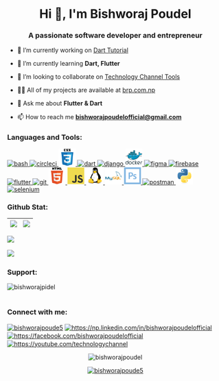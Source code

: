 <h1 align="center">Hi 👋, I'm Bishworaj Poudel</h1>
<h3 align="center">A passionate software developer and entrepreneur</h3>

- 🔭 I’m currently working on [Dart Tutorial](https://dart-tutorial.com/)

- 🌱 I’m currently learning **Dart, Flutter**

- 👯 I’m looking to collaborate on [Technology Channel Tools](https://github.com/technologychannel/UsefulTools)

- 👨‍💻 All of my projects are available at [brp.com.np](https://brp.com.np)

- 💬 Ask me about **Flutter & Dart**

- 📫 How to reach me **bishworajpoudelofficial@gmail.com**



<h3 align="left">Languages and Tools:</h3>
<p align="left"> <a href="https://www.gnu.org/software/bash/" target="_blank" rel="noreferrer"> <img src="https://www.vectorlogo.zone/logos/gnu_bash/gnu_bash-icon.svg" alt="bash" width="40" height="40"/> </a> <a href="https://circleci.com" target="_blank" rel="noreferrer"> <img src="https://www.vectorlogo.zone/logos/circleci/circleci-icon.svg" alt="circleci" width="40" height="40"/> </a> <a href="https://www.w3schools.com/css/" target="_blank" rel="noreferrer"> <img src="https://raw.githubusercontent.com/devicons/devicon/master/icons/css3/css3-original-wordmark.svg" alt="css3" width="40" height="40"/> </a> <a href="https://dart.dev" target="_blank" rel="noreferrer"> <img src="https://www.vectorlogo.zone/logos/dartlang/dartlang-icon.svg" alt="dart" width="40" height="40"/> </a> <a href="https://www.djangoproject.com/" target="_blank" rel="noreferrer"> <img src="https://cdn.worldvectorlogo.com/logos/django.svg" alt="django" width="40" height="40"/> </a> <a href="https://www.docker.com/" target="_blank" rel="noreferrer"> <img src="https://raw.githubusercontent.com/devicons/devicon/master/icons/docker/docker-original-wordmark.svg" alt="docker" width="40" height="40"/> </a> <a href="https://www.figma.com/" target="_blank" rel="noreferrer"> <img src="https://www.vectorlogo.zone/logos/figma/figma-icon.svg" alt="figma" width="40" height="40"/> </a> <a href="https://firebase.google.com/" target="_blank" rel="noreferrer"> <img src="https://www.vectorlogo.zone/logos/firebase/firebase-icon.svg" alt="firebase" width="40" height="40"/> </a> <a href="https://flutter.dev" target="_blank" rel="noreferrer"> <img src="https://www.vectorlogo.zone/logos/flutterio/flutterio-icon.svg" alt="flutter" width="40" height="40"/> </a> <a href="https://git-scm.com/" target="_blank" rel="noreferrer"> <img src="https://www.vectorlogo.zone/logos/git-scm/git-scm-icon.svg" alt="git" width="40" height="40"/> </a> <a href="https://www.w3.org/html/" target="_blank" rel="noreferrer"> <img src="https://raw.githubusercontent.com/devicons/devicon/master/icons/html5/html5-original-wordmark.svg" alt="html5" width="40" height="40"/> </a> <a href="https://developer.mozilla.org/en-US/docs/Web/JavaScript" target="_blank" rel="noreferrer"> <img src="https://raw.githubusercontent.com/devicons/devicon/master/icons/javascript/javascript-original.svg" alt="javascript" width="40" height="40"/> </a> <a href="https://www.linux.org/" target="_blank" rel="noreferrer"> <img src="https://raw.githubusercontent.com/devicons/devicon/master/icons/linux/linux-original.svg" alt="linux" width="40" height="40"/> </a> <a href="https://www.mysql.com/" target="_blank" rel="noreferrer"> <img src="https://raw.githubusercontent.com/devicons/devicon/master/icons/mysql/mysql-original-wordmark.svg" alt="mysql" width="40" height="40"/> </a> <a href="https://www.photoshop.com/en" target="_blank" rel="noreferrer"> <img src="https://raw.githubusercontent.com/devicons/devicon/master/icons/photoshop/photoshop-line.svg" alt="photoshop" width="40" height="40"/> </a> <a href="https://postman.com" target="_blank" rel="noreferrer"> <img src="https://www.vectorlogo.zone/logos/getpostman/getpostman-icon.svg" alt="postman" width="40" height="40"/> </a> <a href="https://www.python.org" target="_blank" rel="noreferrer"> <img src="https://raw.githubusercontent.com/devicons/devicon/master/icons/python/python-original.svg" alt="python" width="40" height="40"/> </a> <a href="https://www.selenium.dev" target="_blank" rel="noreferrer"> <img src="https://raw.githubusercontent.com/detain/svg-logos/780f25886640cef088af994181646db2f6b1a3f8/svg/selenium-logo.svg" alt="selenium" width="40" height="40"/> </a> </p>


<h3 align="left">Github Stat:</h3>

![](https://github-readme-stats.vercel.app/api?username=bishworajpoudelofficial&show_icons=true&locale=en)|![](https://github-readme-stats.vercel.app/api/top-langs?username=bishworajpoudelofficial&show_icons=true&locale=en&layout=compact)|
|-|-|

![](https://github-readme-streak-stats.herokuapp.com/?user=bishworajpoudelofficial&)

![](https://github-profile-trophy.vercel.app/?username=bishworajpoudelofficial&row=1&margin-w=5&margin-h=5)


<h3 align="left">Support:</h3>
<p align="left"><a href="https://www.buymeacoffee.com/bishworajpoudel"> <img align="left" src="https://cdn.buymeacoffee.com/buttons/v2/default-yellow.png" height="50" width="210" alt="bishworajpidel" /></a>

<br><br>

<h3 align="left">Connect with me:</h3>
<p align="left">
<a href="https://twitter.com/bishworajpoude5" target="blank"><img align="center" src="https://raw.githubusercontent.com/rahuldkjain/github-profile-readme-generator/master/src/images/icons/Social/twitter.svg" alt="bishworajpoude5" height="30" width="40" /></a>
<a href="https://linkedin.com/in/https://np.linkedin.com/in/bishworajpoudelofficial" target="blank"><img align="center" src="https://raw.githubusercontent.com/rahuldkjain/github-profile-readme-generator/master/src/images/icons/Social/linked-in-alt.svg" alt="https://np.linkedin.com/in/bishworajpoudelofficial" height="30" width="40" /></a>
<a href="https://fb.com/https://facebook.com/bishworajpoudelofficial" target="blank"><img align="center" src="https://raw.githubusercontent.com/rahuldkjain/github-profile-readme-generator/master/src/images/icons/Social/facebook.svg" alt="https://facebook.com/bishworajpoudelofficial" height="30" width="40" /></a>
<a href="https://www.youtube.com/c/https://youtube.com/technologychannel" target="blank"><img align="center" src="https://raw.githubusercontent.com/rahuldkjain/github-profile-readme-generator/master/src/images/icons/Social/youtube.svg" alt="https://youtube.com/technologychannel" height="30" width="40" /></a>
</p>

<p align="center"><p align="center"> <img src="https://komarev.com/ghpvc/?username=bishworajpoudelofficial&label=Profile%20views&color=0e75b6&style=for-the-badge" alt="bishworajpoudel"/>

<p align="center"> <a href="https://twitter.com/bishworajpoude5" target="blank"><img src="https://img.shields.io/twitter/follow/bishworajpoude5?logo=twitter&style=for-the-badge" alt="bishworajpoude5" /></a> </p>

